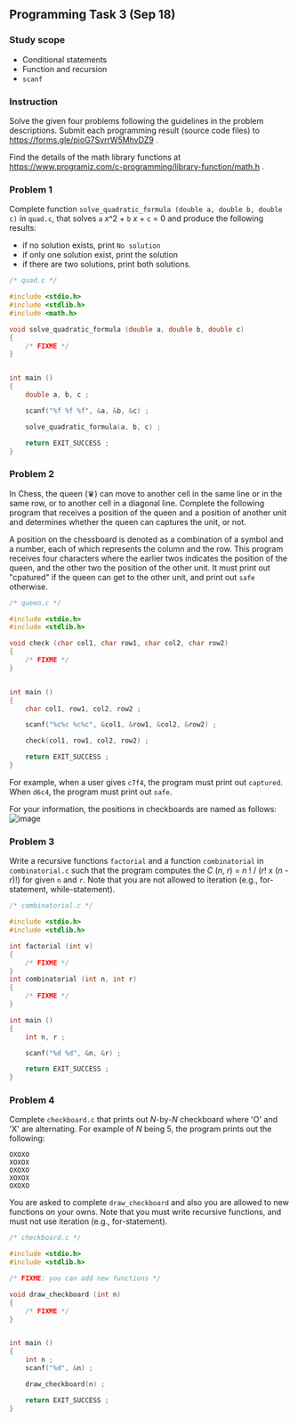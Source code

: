 
## Programming Task 3 (Sep 18)

### Study scope
* Conditional statements
* Function and recursion
* ``scanf``

### Instruction

Solve the given four problems following the guidelines in the problem descriptions. Submit each programming result (source code files) to https://forms.gle/pioG7SvrrW5MhvDZ9 .

Find the details of the math library functions at https://www.programiz.com/c-programming/library-function/math.h .


### Problem 1

Complete function ``solve_quadratic_formula (double a, double b, double c)`` in ``quad.c``, that solves ``a`` *x*^2 + ``b`` *x* + ``c`` = 0 and produce the following results:
*  if no solution exists, print ``No solution``
*  if only one solution exist, print the solution
*  if there are two solutions, print both solutions.

```C
/* quad.c */

#include <stdio.h>
#include <stdlib.h>
#include <math.h>

void solve_quadratic_formula (double a, double b, double c)
{
	/* FIXME */
}


int main () 
{
	double a, b, c ;

	scanf("%f %f %f", &a, &b, &c) ;

	solve_quadratic_formula(a, b, c) ;

	return EXIT_SUCCESS ;
}
```

### Problem 2

In Chess, the queen (♛) can move to another cell in the same line or in the same row, or to another cell in a diagonal line. Complete the following program that receives a position of the queen and a position of another unit and determines whether the queen can captures the unit, or not.

A position on the chessboard is denoted as a combination of a symbol and a number, each of which represents the column and the row. This program receives four characters where the earlier twos indicates the position of the queen, and the other two the position of the other unit. It must print out "cpatured" if the queen can get to the other unit, and print out ``safe`` otherwise.

```C
/* queen.c */

#include <stdio.h>
#include <stdlib.h>

void check (char col1, char row1, char col2, char row2)
{
	/* FIXME */
}


int main () 
{
	char col1, row1, col2, row2 ;

	scanf("%c%c %c%c", &col1, &row1, &col2, &row2) ;

	check(col1, row1, col2, row2) ;

	return EXIT_SUCCESS ;
}
```
For example, when a user gives ``c7f4``, the program must print out ``captured``. When ``d6c4``, the program must print out ``safe``.

For your information, the positions in checkboards are named as follows:
![image](https://www.thechesswebsite.com/wp-content/uploads/2013/05/larsens-opening.jpg)

### Problem 3

Write a recursive functions ``factorial`` and a function ``combinatorial`` in ``combinatorial.c`` such that the program computes the *C* (*n*, *r*) = *n* ! / (*r*! x (*n - r*)!) for given ``n`` and ``r``. Note that you are not allowed to iteration (e.g., for-statement, while-statement).

```C
/* combinatorial.c */

#include <stdio.h>
#include <stdlib.h>

int factorial (int v)
{
	/* FIXME */
}
int combinatorial (int n, int r)
{
	/* FIXME */
}

int main () 
{
	int n, r ;

	scanf("%d %d", &n, &r) ;

	return EXIT_SUCCESS ;
}
```

### Problem 4

Complete ``checkboard.c`` that prints out *N*-by-*N* checkboard where 'O' and 'X' are alternating. For example of *N* being 5, the program prints out the following:
```
OXOXO
XOXOX
OXOXO
XOXOX
OXOXO
```

You are asked to complete ``draw_checkboard`` and also you are allowed to new functions on your owns. Note that you must write recursive functions, and must not use iteration (e.g., for-statement). 

```C
/* checkboard.c */

#include <stdio.h>
#include <stdlib.h>

/* FIXME: you can add new functions */

void draw_checkboard (int n)
{
	/* FIXME */
}


int main () 
{
	int n ;
	scanf("%d", &n) ;

	draw_checkboard(n) ;

	return EXIT_SUCCESS ;
}
```
